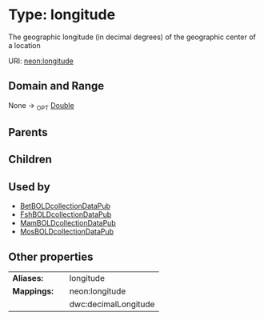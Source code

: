 
# Type: longitude


The geographic longitude (in decimal degrees) of the geographic center of a location

URI: [neon:longitude](https://data.neonscience.org/longitude)


## Domain and Range

None ->  <sub>OPT</sub> [Double](types/Double.md)

## Parents


## Children


## Used by

 * [BetBOLDcollectionDataPub](BetBOLDcollectionDataPub.md)
 * [FshBOLDcollectionDataPub](FshBOLDcollectionDataPub.md)
 * [MamBOLDcollectionDataPub](MamBOLDcollectionDataPub.md)
 * [MosBOLDcollectionDataPub](MosBOLDcollectionDataPub.md)

## Other properties

|  |  |  |
| --- | --- | --- |
| **Aliases:** | | longitude |
| **Mappings:** | | neon:longitude |
|  | | dwc:decimalLongitude |

